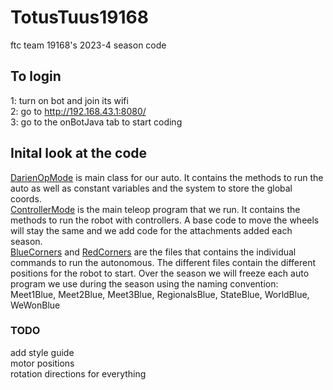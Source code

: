 # TotusTuus19168
ftc team 19168's 2023-4 season code

## To login

1: turn on bot and join its wifi<br />
2: go to http://192.168.43.1:8080/ <br />
3: go to the onBotJava tab to start coding <br />

## Inital look at the code

[DarienOpMode](ftc/teamcode/DarienOpMode.java) is main class for our auto. It contains the methods to run the auto as well as constant variables and the system to store the global coords. <Br />
[ControllerMode](ftc/teamcode/ControllerMode.java) is the main teleop program that we run. It contains the methods to run the robot with controllers. A base code to move the wheels will stay the same and we add code for the attachments added each season.<br />
[BlueCorners](ftc/teamcode/StateBlueCorners.java) and [RedCorners](ftc/teamcode/StateRedCorners.java) are the files that contains the individual commands to run the autonomous. The different files contain the different positions for the robot to start. Over the season we will freeze each auto program we use during the season using the naming convention:<br />
Meet1Blue, Meet2Blue, Meet3Blue, RegionalsBlue, StateBlue, WorldBlue, WeWonBlue

### TODO
add style guide <br />
motor positions <br />
rotation directions for everything<br />
